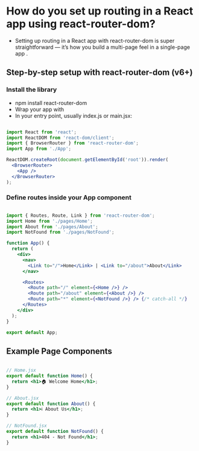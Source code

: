 # How do you set up routing in a React app using react-router-dom?

- Setting up routing in a React app with react-router-dom is super straightforward — it’s how you build a multi-page feel in a single-page app .

## Step-by-step setup with react-router-dom (v6+)

### Install the library


- npm install react-router-dom
- Wrap your app with <BrowserRouter>
- In your entry point, usually index.js or main.jsx:

```jsx

import React from 'react';
import ReactDOM from 'react-dom/client';
import { BrowserRouter } from 'react-router-dom';
import App from './App';

ReactDOM.createRoot(document.getElementById('root')).render(
  <BrowserRouter>
    <App />
  </BrowserRouter>
);
```


### Define routes inside your App component

```jsx

import { Routes, Route, Link } from 'react-router-dom';
import Home from './pages/Home';
import About from './pages/About';
import NotFound from './pages/NotFound';

function App() {
  return (
    <div>
      <nav>
        <Link to="/">Home</Link> | <Link to="/about">About</Link>
      </nav>

      <Routes>
        <Route path="/" element={<Home />} />
        <Route path="/about" element={<About />} />
        <Route path="*" element={<NotFound />} /> {/* catch-all */}
      </Routes>
    </div>
  );
}

export default App;
```
## Example Page Components

```jsx

// Home.jsx
export default function Home() {
  return <h1>🏠 Welcome Home</h1>;
}

// About.jsx
export default function About() {
  return <h1>ℹ️ About Us</h1>;
}

// NotFound.jsx
export default function NotFound() {
  return <h1>404 - Not Found</h1>;
}
```
